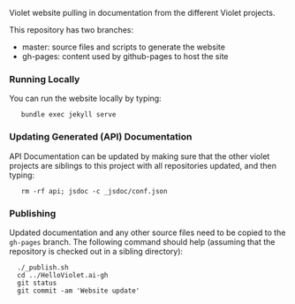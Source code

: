 Violet website pulling in documentation from the different Violet projects.

This repository has two branches:
- master: source files and scripts to generate the website
- gh-pages: content used by github-pages to host the site

### Running Locally
You can run the website locally by typing:
```
   bundle exec jekyll serve
```

### Updating Generated (API) Documentation
API Documentation can be updated by making sure that the other violet projects are siblings to
this project with all repositories updated, and then typing:
```
   rm -rf api; jsdoc -c _jsdoc/conf.json
```

### Publishing
Updated documentation and any other source files need to be copied to the `gh-pages` branch. The following command should help (assuming that the repository is checked out in a sibling directory):
```
  ./_publish.sh
  cd ../HelloViolet.ai-gh
  git status
  git commit -am 'Website update'
```
